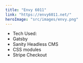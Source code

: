 ```yaml
---
title: "Envy 6011"
link: "https://envy6011.net/"
heroImage: "src/images/envy.png"
---
```


<ul>
    <li>Tech Used:</li>
    <li>Gatsby</li>
    <li>Sanity Headless CMS</li>
    <li>CSS modules</li>
    <li>Stripe Checkout</li>
</ul>
